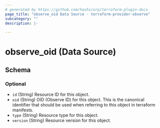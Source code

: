 ```yaml
---
# generated by https://github.com/hashicorp/terraform-plugin-docs
page_title: "observe_oid Data Source - terraform-provider-observe"
subcategory: ""
description: |-
  
---
```


# observe_oid (Data Source)





<!-- schema generated by tfplugindocs -->
## Schema

### Optional

- `id` (String) Resource ID for this object.
- `oid` (String) OID (Observe ID) for this object. This is the canonical identifier that
should be used when referring to this object in terraform manifests.
- `type` (String) Resource type for this object.
- `version` (String) Resource version for this object.


